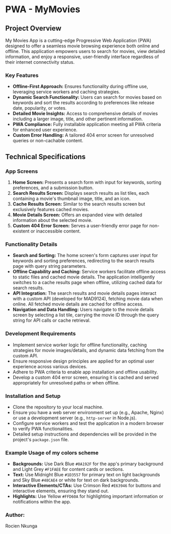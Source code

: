 # PWA - MyMovies

## Project Overview

My Movies App is a cutting-edge Progressive Web Application (PWA) designed to offer a seamless movie browsing experience both online and offline. This application empowers users to search for movies, view detailed information, and enjoy a responsive, user-friendly interface regardless of their internet connectivity status.

### Key Features

- **Offline-First Approach:** Ensures functionality during offline use, leveraging service workers and caching strategies.
- **Dynamic Search Functionality:** Users can search for movies based on keywords and sort the results according to preferences like release date, popularity, or votes.
- **Detailed Movie Insights:** Access to comprehensive details of movies including a larger image, title, and other pertinent information.
- **PWA Compliance:** Fully installable application meeting all PWA criteria for enhanced user experience.
- **Custom Error Handling:** A tailored 404 error screen for unresolved queries or non-cachable content.

## Technical Specifications

### App Screens

1. **Home Screen:** Presents a search form with input for keywords, sorting preferences, and a submission button.
2. **Search Results Screen:** Displays search results as list tiles, each containing a movie's thumbnail image, title, and an icon.
3. **Cache Results Screen:** Similar to the search results screen but exclusively features cached movies.
4. **Movie Details Screen:** Offers an expanded view with detailed information about the selected movie.
5. **Custom 404 Error Screen:** Serves a user-friendly error page for non-existent or inaccessible content.

### Functionality Details

- **Search and Sorting:** The home screen's form captures user input for keywords and sorting preferences, redirecting to the search results page with query string parameters.
- **Offline Capability and Caching:** Service workers facilitate offline access to static files and cached movie details. The application intelligently switches to a cache results page when offline, utilizing cached data for search results.
- **API Integration:** The search results and movie details pages interact with a custom API (developed for MAD9124), fetching movie data when online. All fetched movie details are cached for offline access.
- **Navigation and Data Handling:** Users navigate to the movie details screen by selecting a list tile, carrying the movie ID through the query string for API calls or cache retrieval.

### Development Requirements

- Implement service worker logic for offline functionality, caching strategies for movie images/details, and dynamic data fetching from the custom API.
- Ensure responsive design principles are applied for an optimal user experience across various devices.
- Adhere to PWA criteria to enable app installation and offline usability.
- Develop a custom 404 error screen, ensuring it is cached and served appropriately for unresolved paths or when offline.

### Installation and Setup

- Clone the repository to your local machine.
- Ensure you have a web server environment set up (e.g., Apache, Nginx) or use a development server (e.g., `http-server` in Node.js).
- Configure service workers and test the application in a modern browser to verify PWA functionalities.
- Detailed setup instructions and dependencies will be provided in the project's `package.json` file.

### Example Usage of my colors scheme

- **Backgrounds:** Use Dark Blue `#0A192F` for the app's primary background and Light Grey `#F1FAEE` for content cards or sections.
- **Text:** Use Midnight Blue `#1D3557` for primary text on light backgrounds and Sky Blue `#48CAE4` or white for text on dark backgrounds.
- **Interactive Elements/CTAs:** Use Crimson Red `#E63946` for buttons and interactive elements, ensuring they stand out.
- **Highlights:** Use Yellow `#FFD60A` for highlighting important information or notifications within the app.

### Author:

Rocien Nkunga
